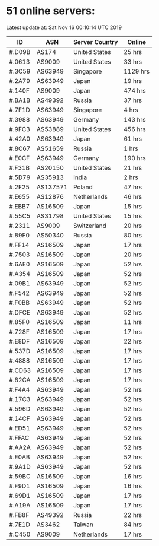# 51 online servers:

Latest update at: Sat Nov 16 00:10:14 UTC 2019

| ID | ASN | Server Country | Online |
| -- | --- | -------------- | ------ |
| #.D09B | AS174 | United States | 25 hrs |
| #.0613 | AS9009 | United States | 33 hrs |
| #.3C59 | AS63949 | Singapore | 1129 hrs |
| #.2A79 | AS63949 | Japan | 19 hrs |
| #.140F | AS9009 | Japan | 474 hrs |
| #.BA1B | AS49392 | Russia | 37 hrs |
| #.7F1D | AS63949 | Singapore | 4 hrs |
| #.3988 | AS63949 | Germany | 143 hrs |
| #.9FC3 | AS53889 | United States | 456 hrs |
| #.42A0 | AS63949 | Japan | 61 hrs |
| #.8C67 | AS51659 | Russia | 1 hrs |
| #.E0CF | AS63949 | Germany | 190 hrs |
| #.F31B | AS20150 | United States | 21 hrs |
| #.5D79 | AS35913 | India | 2 hrs |
| #.2F25 | AS137571 | Poland | 47 hrs |
| #.E655 | AS12876 | Netherlands | 46 hrs |
| #.EBB7 | AS16509 | Japan | 15 hrs |
| #.55C5 | AS31798 | United States | 15 hrs |
| #.2311 | AS9009 | Switzerland | 20 hrs |
| #.89F0 | AS50340 | Russia | 80 hrs |
| #.FF14 | AS16509 | Japan | 17 hrs |
| #.7503 | AS16509 | Japan | 20 hrs |
| #.6AE0 | AS16509 | Japan | 52 hrs |
| #.A354 | AS16509 | Japan | 52 hrs |
| #.09B1 | AS63949 | Japan | 52 hrs |
| #.F542 | AS63949 | Japan | 52 hrs |
| #.F0BB | AS63949 | Japan | 52 hrs |
| #.DFCE | AS63949 | Japan | 52 hrs |
| #.85F0 | AS16509 | Japan | 11 hrs |
| #.728F | AS16509 | Japan | 17 hrs |
| #.E8DF | AS16509 | Japan | 22 hrs |
| #.537D | AS16509 | Japan | 17 hrs |
| #.4888 | AS16509 | Japan | 17 hrs |
| #.CD63 | AS16509 | Japan | 17 hrs |
| #.82CA | AS16509 | Japan | 17 hrs |
| #.F4A4 | AS63949 | Japan | 52 hrs |
| #.17C3 | AS63949 | Japan | 52 hrs |
| #.596D | AS63949 | Japan | 52 hrs |
| #.14CF | AS63949 | Japan | 52 hrs |
| #.ED51 | AS63949 | Japan | 52 hrs |
| #.FFAC | AS63949 | Japan | 52 hrs |
| #.AA2A | AS63949 | Japan | 52 hrs |
| #.E0AB | AS63949 | Japan | 52 hrs |
| #.9A1D | AS63949 | Japan | 52 hrs |
| #.59BC | AS16509 | Japan | 16 hrs |
| #.F9D1 | AS16509 | Japan | 16 hrs |
| #.69D1 | AS16509 | Japan | 17 hrs |
| #.A19A | AS16509 | Japan | 17 hrs |
| #.FB8F | AS49392 | Russia | 22 hrs |
| #.7E1D | AS3462 | Taiwan | 84 hrs |
| #.C450 | AS9009 | Netherlands | 17 hrs |

